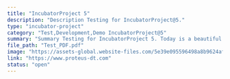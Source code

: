 ```yaml
---
title: "IncubatorProject 5"
description: "Description Testing for IncubatorProject@5."
type: "incubator-project"
category: "Test,Development,Demo IncubatorProject@5"
summary: "Summary Testing for IncubatorProject 5. Today is a beautiful day to work. Current location: Razer SEA HQ @One North. It is in the South of Singapore"
file_path: "Test_PDF.pdf"
image: "https://assets-global.website-files.com/5e39e095596498a8b9624af1/5ffca6e3e0d8ad9231cc2af6_Portfolio-course---final.png"
link: "https://www.proteus-dt.com"
status: "open"
---
```


